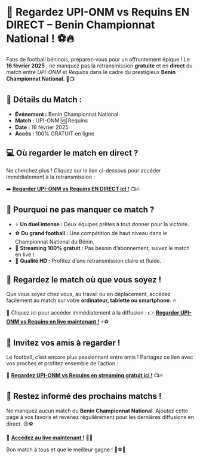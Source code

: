 # 🔴 Regardez UPI-ONM vs Requins EN DIRECT – Benin Championnat National ! ⚽🔥

Fans de football béninois, préparez-vous pour un affrontement épique ! Le **16 février 2025** , ne manquez pas la retransmission **gratuite** et en **direct** du match entre _UPI-ONM_ et _Requins_ dans le cadre du prestigieux **Benin Championnat National**. 🎥📺

## 📅 Détails du Match :

- **Événement :** Benin Championnat National
- **Match :** UPI-ONM 🆚 Requins
- **Date :** 16 février 2025
- **Accès :** 100% GRATUIT en ligne

## 💻 Où regarder le match en direct ?

Ne cherchez plus ! Cliquez sur le lien ci-dessous pour accéder immédiatement à la retransmission :

➡️ [**Regarder UPI-ONM vs Requins EN DIRECT ici !**](https://tinyurl.com/livestreamfreeo?st=UPI-ONM+vs+Requins&si=gh) 📺🔥

## 🚀 Pourquoi ne pas manquer ce match ?

- ⚡ **Un duel intense :** Deux équipes prêtes à tout donner pour la victoire.
- ⚽ **Du grand football :** Une compétition de haut niveau dans le Championnat National du Bénin.
- 🔴 **Streaming 100% gratuit :** Pas besoin d’abonnement, suivez le match en live !
- 📡 **Qualité HD :** Profitez d’une retransmission claire et fluide.

## 📲 Regardez le match où que vous soyez !

Que vous soyez chez vous, au travail ou en déplacement, accédez facilement au match sur votre **ordinateur, tablette ou smartphone**. 🔥

🔗 Cliquez ici pour accéder immédiatement à la diffusion : 👉 [**Regarder UPI-ONM vs Requins en live maintenant !**](https://tinyurl.com/livestreamfreeo?st=UPI-ONM+vs+Requins&si=gh) ⚡⚽

## 📢 Invitez vos amis à regarder !

Le football, c’est encore plus passionnant entre amis ! Partagez ce lien avec vos proches et profitez ensemble de l’action :

📢 [**Regardez UPI-ONM vs Requins en streaming gratuit ici !**](https://tinyurl.com/livestreamfreeo?st=UPI-ONM+vs+Requins&si=gh) 📺🔥

## 🔔 Restez informé des prochains matchs !

Ne manquez aucun match du **Benin Championnat National**. Ajoutez cette page à vos favoris et revenez régulièrement pour les dernières diffusions en direct. 😉⚽

🔗 [**Accédez au live maintenant !**](https://tinyurl.com/livestreamfreeo?st=UPI-ONM+vs+Requins&si=gh) 🚀📡

Bon match à tous et que le meilleur gagne ! 🎉⚽🔥
